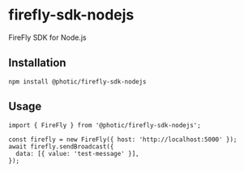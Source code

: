 # firefly-sdk-nodejs

FireFly SDK for Node.js

## Installation

```
npm install @photic/firefly-sdk-nodejs
```

## Usage

```
import { FireFly } from '@photic/firefly-sdk-nodejs';

const firefly = new FireFly({ host: 'http://localhost:5000' });
await firefly.sendBroadcast({
  data: [{ value: 'test-message' }],
});
```
